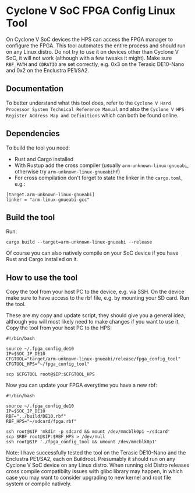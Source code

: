 # Cyclone V SoC FPGA Config Linux Tool

On Cyclone V SoC devices the HPS can access the FPGA manager to configure the FPGA. This tool automates the entire process and should run on any Linux distro. Do not try to use it on devices other than Cyclone V SoC, it will not work (although with a few tweaks it might). Make sure `RBF_PATH` and `CDRATIO` are set correctly, e.g. 0x3 on the Terasic DE10-Nano and 0x2 on the Enclustra PE1/SA2.

## Documentation

To better understand what this tool does, refer to the `Cyclone V Hard Processor System Technical Reference Manual` and also the `Cyclone V HPS Register Address Map and Definitions` which can both be found online.

## Dependencies

To build the tool you need:
- Rust and Cargo installed
- With Rustup add the cross compiler (usually `arm-unknown-linux-gnueabi`, otherwise try `arm-unknown-linux-gnueabihf`)
- For cross compilation don't forget to state the linker in the `cargo.toml`, e.g.:
```
[target.arm-unknown-linux-gnueabi]
linker = "arm-linux-gnueabi-gcc"
```

## Build the tool

Run:

```
cargo build --target=arm-unknown-linux-gnueabi --release
```

Of course you can also natively compile on your SoC device if you have Rust and Cargo installed on it.

## How to use the tool

Copy the tool from your host PC to the device, e.g. via SSH. On the device make sure to have access to the rbf file, e.g. by mounting your SD card. Run the tool.

These are my copy and update script, they should give you a general idea, although you will most likely need to make changes if you want to use it. Copy the tool from your host PC to the HPS:


```
#!/bin/bash

source ~/.fpga_config_de10
IP=$SOC_IP_DE10
CFGTOOL="target/arm-unknown-linux-gnueabi/release/fpga_config_tool"
CFGTOOL_HPS="~/fpga_config_tool"

scp $CFGTOOL root@$IP:$CFGTOOL_HPS
```

Now you can update your FPGA everytime you have a new rbf:

```
#!/bin/bash

source ~/.fpga_config_de10
IP=$SOC_IP_DE10
RBF="../build/DE10.rbf"
RBF_HPS="~/sdcard/fpga.rbf"

ssh root@$IP 'mkdir -p sdcard && mount /dev/mmcblk0p1 ~/sdcard'
scp $RBF root@$IP:$RBF_HPS > /dev/null
ssh root@$IP './fpga_config_tool && umount /dev/mmcblk0p1'
```

Note: I have successfully tested the tool on the Terasic DE10-Nano and the Enclustra PE1/SA2, each on Buildroot. Presumably it should run on any Cyclone V SoC device on any Linux distro. When running old Distro releases cross compile compatibilty issues with glibc library may happen, in which case you may want to consider upgrading to new kernel and root file system or compile natively.